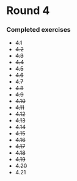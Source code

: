 # Round 4

### Completed exercises


* ~~4.1~~
* ~~4.2~~
* ~~4.3~~
* ~~4.4~~
* ~~4.5~~
* ~~4.6~~
* ~~4.7~~
* ~~4.8~~
* ~~4.9~~
* ~~4.10~~
* ~~4.11~~
* ~~4.12~~
* ~~4.13~~
* ~~4.14~~
* ~~4.15~~
* ~~4.16~~
* ~~4.17~~
* ~~4.18~~
* ~~4.19~~
* ~~4.20~~
* 4.21
